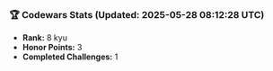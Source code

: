 ### 🏆 Codewars Stats (Updated: 2025-05-28 08:12:28 UTC)

- **Rank:** 8 kyu
- **Honor Points:** 3
- **Completed Challenges:** 1
